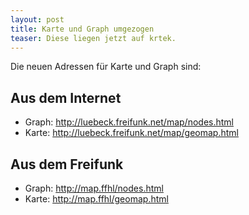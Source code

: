 ```yaml
---
layout: post
title: Karte und Graph umgezogen
teaser: Diese liegen jetzt auf krtek.
---
```


Die neuen Adressen für Karte und Graph sind:

## Aus dem Internet

* Graph: http://luebeck.freifunk.net/map/nodes.html
* Karte: http://luebeck.freifunk.net/map/geomap.html

## Aus dem Freifunk

* Graph: http://map.ffhl/nodes.html
* Karte: http://map.ffhl/geomap.html
